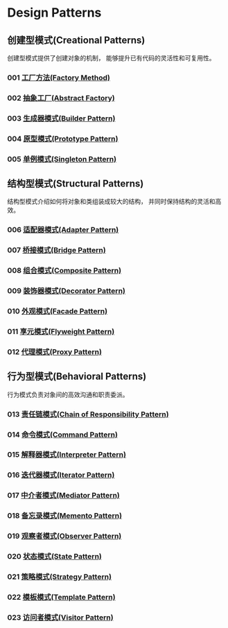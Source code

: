 # Design Patterns

## 创建型模式(Creational Patterns)

创建型模式提供了创建对象的机制， 能够提升已有代码的灵活性和可复用性。

### 001 [工厂方法(Factory Method)](001)

### 002 [抽象工厂(Abstract Factory)](002)

### 003 [生成器模式(Builder Pattern)](003)

### 004 [原型模式(Prototype Pattern)](004)

### 005 [单例模式(Singleton Pattern)](005)

## 结构型模式(Structural Patterns)

结构型模式介绍如何将对象和类组装成较大的结构， 并同时保持结构的灵活和高效。

### 006 [适配器模式(Adapter Pattern)]()

### 007 [桥接模式(Bridge Pattern)]()

### 008 [组合模式(Composite Pattern)]()

### 009 [装饰器模式(Decorator Pattern)]()

### 010 [外观模式(Facade Pattern)]()

### 011 [享元模式(Flyweight Pattern)]()

### 012 [代理模式(Proxy Pattern)]()

## 行为型模式(Behavioral Patterns)

行为模式负责对象间的高效沟通和职责委派。

### 013 [责任链模式(Chain of Responsibility Pattern)]()

### 014 [命令模式(Command Pattern)]()

### 015 [解释器模式(Interpreter Pattern)]()

### 016 [迭代器模式(Iterator Pattern)]()

### 017 [中介者模式(Mediator Pattern)]()

### 018 [备忘录模式(Memento Pattern)]()

### 019 [观察者模式(Observer Pattern)]()

### 020 [状态模式(State Pattern)]()

### 021 [策略模式(Strategy Pattern)](021)

### 022 [模板模式(Template Pattern)]()

### 023 [访问者模式(Visitor Pattern)]()
